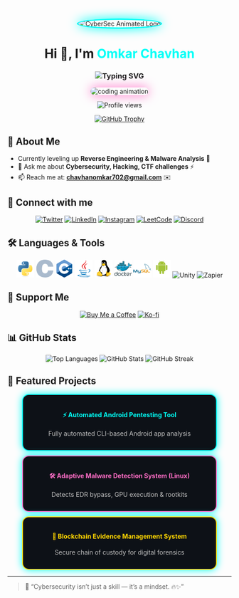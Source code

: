 <!-- Ultimate Cyberpunk Gen Z GitHub Profile README.md for Omkar Chavhan -->

<p align="center">
  <img src="https://media.giphy.com/media/3o7aD2saalBwwftBIY/giphy.gif" alt="CyberSec Animated Logo" width="200" style="border-radius:50%; border: 3px solid #00fff7; box-shadow: 0 0 25px #00fff7;" />
</p>

<h1 align="center">Hi 👋, I'm <span style="color:#00fff7;">Omkar Chavhan</span></h1>
<h3 align="center">
  <img src="https://readme-typing-svg.demolab.com?font=Fira+Code&size=24&duration=3000&pause=500&color=00fff7&width=500&lines=Ethical+Hacker+%F0%9F%9A%A1;Cybersecurity+Enthusiast+%F0%9F%9B%A3;CTF+Player+%F0%9F%90%B1%E2%80%8D%F0%9F%92%BB;Malware+Analyst+%F0%9F%9A%92" alt="Typing SVG">
</h3>

<p align="center">
  <img src="https://media.giphy.com/media/26xBukh3x8y6pG5tW/giphy.gif" alt="coding animation" width="450" style="border-radius:10px; box-shadow: 0 0 25px #ff6ec7;" />
</p>

<p align="center">
  <img src="https://komarev.com/ghpvc/?username=omk4r72&label=Profile%20views&color=0e75b6&style=flat-square" alt="Profile views" />
</p>

<p align="center">
  <a href="https://github.com/ryo-ma/github-profile-trophy">
    <img src="https://github-profile-trophy.vercel.app/?username=omk4r72&theme=radical&margin-w=15&margin-h=15" alt="GitHub Trophy" />
  </a>
</p>

## 🌱 About Me
- Currently leveling up **Reverse Engineering & Malware Analysis** 🧠
- 💬 Ask me about **Cybersecurity, Hacking, CTF challenges** ⚡
- 📫 Reach me at: **chavhanomkar702@gmail.com** ✉️

## 🔗 Connect with me
<p align="center">
  <a href="https://twitter.com/omkarchavhan72" target="blank"><img src="https://img.shields.io/badge/Twitter-1DA1F2?style=for-the-badge&logo=twitter&logoColor=white" alt="Twitter" /></a>
  <a href="https://linkedin.com/in/omkar-chavhan-33697a312" target="blank"><img src="https://img.shields.io/badge/LinkedIn-0077B5?style=for-the-badge&logo=linkedin&logoColor=white" alt="LinkedIn" /></a>
  <a href="https://instagram.com/x3roex" target="blank"><img src="https://img.shields.io/badge/Instagram-E4405F?style=for-the-badge&logo=instagram&logoColor=white" alt="Instagram" /></a>
  <a href="https://www.leetcode.com/omk4r72" target="blank"><img src="https://img.shields.io/badge/LeetCode-FFA116?style=for-the-badge&logo=leetcode&logoColor=white" alt="LeetCode" /></a>
  <a href="https://discord.gg/0xomkar72" target="blank"><img src="https://img.shields.io/badge/Discord-7289DA?style=for-the-badge&logo=discord&logoColor=white" alt="Discord" /></a>
</p>

## 🛠 Languages & Tools
<p align="center">
  <img src="https://raw.githubusercontent.com/devicons/devicon/master/icons/python/python-original.svg" alt="Python" width="40" height="40" />
  <img src="https://raw.githubusercontent.com/devicons/devicon/master/icons/c/c-original.svg" alt="C" width="40" height="40" />
  <img src="https://raw.githubusercontent.com/devicons/devicon/master/icons/cplusplus/cplusplus-original.svg" alt="C++" width="40" height="40" />
  <img src="https://raw.githubusercontent.com/devicons/devicon/master/icons/java/java-original.svg" alt="Java" width="40" height="40" />
  <img src="https://raw.githubusercontent.com/devicons/devicon/master/icons/linux/linux-original.svg" alt="Linux" width="40" height="40" />
  <img src="https://raw.githubusercontent.com/devicons/devicon/master/icons/docker/docker-original-wordmark.svg" alt="Docker" width="40" height="40" />
  <img src="https://raw.githubusercontent.com/devicons/devicon/master/icons/mysql/mysql-original-wordmark.svg" alt="MySQL" width="40" height="40" />
  <img src="https://raw.githubusercontent.com/devicons/devicon/master/icons/android/android-original-wordmark.svg" alt="Android" width="40" height="40" />
  <img src="https://www.vectorlogo.zone/logos/unity3d/unity3d-icon.svg" alt="Unity" width="40" height="40" />
  <img src="https://www.vectorlogo.zone/logos/zapier/zapier-icon.svg" alt="Zapier" width="40" height="40" />
</p>

## 💖 Support Me
<p align="center">
  <a href="https://www.buymeacoffee.com/0mk4r72"><img src="https://cdn.buymeacoffee.com/buttons/v2/default-yellow.png" height="50" width="210" alt="Buy Me a Coffee" /></a>
  <a href="https://ko-fi.com/0mk4r72"><img src="https://cdn.ko-fi.com/cdn/kofi3.png?v=3" height="50" width="210" alt="Ko-fi" /></a>
</p>

## 📊 GitHub Stats
<p align="center">
  <img src="https://github-readme-stats.vercel.app/api/top-langs?username=omk4r72&show_icons=true&locale=en&layout=compact&theme=radical" alt="Top Languages" />
  <img src="https://github-readme-stats.vercel.app/api?username=omk4r72&show_icons=true&locale=en&theme=radical" alt="GitHub Stats" />
  <img src="https://github-readme-streak-stats.herokuapp.com/?user=omk4r72&theme=radical" alt="GitHub Streak" />
</p>

## 🚀 Featured Projects
<div align="center">
<div style="background:#0d1117; border:2px solid #00fff7; border-radius:15px; padding:15px; margin:10px; width:80%; box-shadow:0 0 25px #00fff7; animation: glow 2s infinite alternate;">
  <h4 style="color:#00fff7;">⚡ Automated Android Pentesting Tool</h4>
  <p style="color:#c0c0c0;">Fully automated CLI-based Android app analysis</p>
</div>
<div style="background:#0d1117; border:2px solid #ff6ec7; border-radius:15px; padding:15px; margin:10px; width:80%; box-shadow:0 0 25px #ff6ec7; animation: glow 2s infinite alternate;">
  <h4 style="color:#ff6ec7;">🛠️ Adaptive Malware Detection System (Linux)</h4>
  <p style="color:#c0c0c0;">Detects EDR bypass, GPU execution & rootkits</p>
</div>
<div style="background:#0d1117; border:2px solid #ffd700; border-radius:15px; padding:15px; margin:10px; width:80%; box-shadow:0 0 25px #ffd700; animation: glow 2s infinite alternate;">
  <h4 style="color:#ffd700;">🔗 Blockchain Evidence Management System</h4>
  <p style="color:#c0c0c0;">Secure chain of custody for digital forensics</p>
</div>
</div>

<style>
@keyframes glow {
  0% { box-shadow:0 0 10px #00fff7; }
  50% { box-shadow:0 0 30px #00fff7; }
  100% { box-shadow:0 0 10px #00fff7; }
}
</style>

---

> 💬 “Cybersecurity isn’t just a skill — it’s a mindset. 🔥✨”
